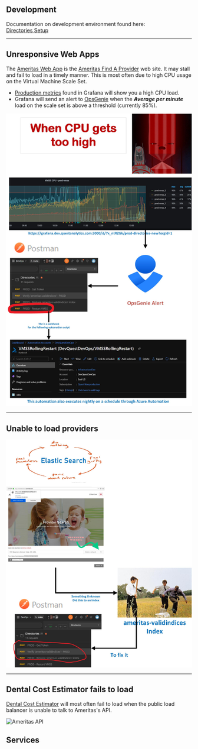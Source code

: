 ## Development

Documentation on development environment found here:  
[Directories Setup](https://dev.azure.com/questanalytics/Payer%20Products/_wiki/wikis/PayerProducts.wiki/55/Ameritas)
___
## Unresponsive Web Apps  
The [Ameritas Web App](https://dev.azure.com/questanalytics/Payer%20Products/_git/Directories?path=%2FDirectories.Ameritas) is the [Ameritas Find A Provider](https://dentalnetwork.ameritas.com/) web site.  It may stall and fail to load in a timely manner.  This is most often due to high CPU usage on the Virtual Machine Scale Set.  

* [Production metrics](https://grafana.dev.questanalytics.com:3000/d/7x_ntRZGk/prod-directories-new?orgId=1) found in Grafana will show you a high CPU load.
* Grafana will send an alert to [OpsGenie]() when the __*Average per minute*__ load on the scale set is above a threshold (currently 85%).

![Directories Architecture](/images/Ameritas_CPU.jpg)
___
## Unable to load providers

![Ameritas_Valid_Indices Index Missing](/images/Ameritas_Index.jpg)
___
## Dental Cost Estimator fails to load

[Dental Cost Estimator](https://dentalnetwork.ameritas.com/dceoutofnetwork) will most often fail to load when the public load balancer is unable to talk to Ameritas's API.  

![Ameritas API](/images/Ameritas_API.jpg)

## Services

